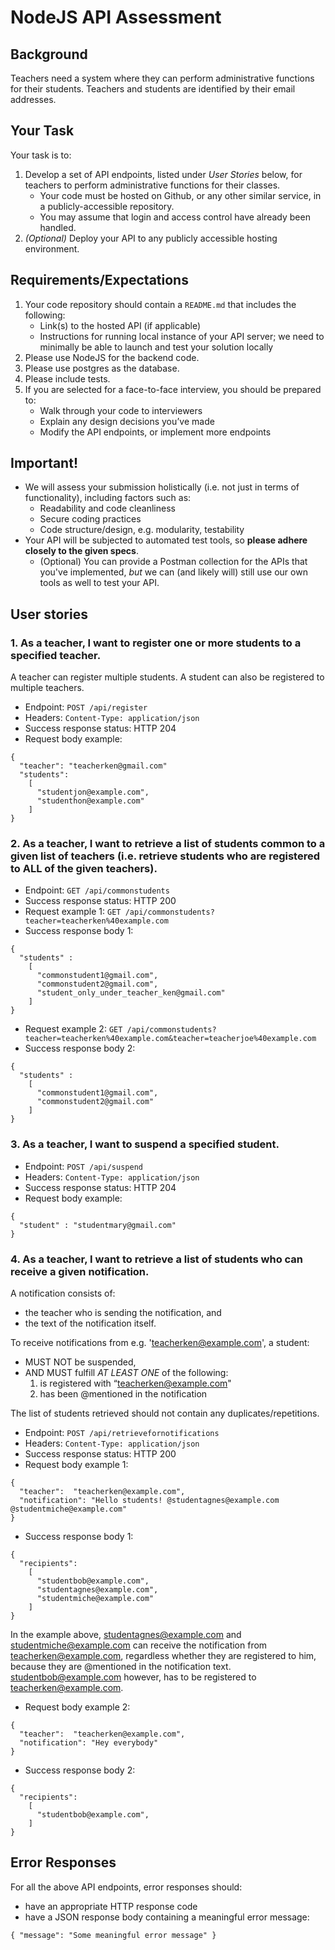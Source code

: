 # NodeJS API Assessment

## Background
Teachers need a system where they can perform administrative functions for their students. Teachers and students are identified by their email addresses.

## Your Task
Your task is to:
1. Develop a set of API endpoints, listed under *User Stories* below, for teachers to perform administrative functions for their classes.
    * Your code must be hosted on Github, or any other similar service, in a publicly-accessible repository.
    * You may assume that login and access control have already been handled.
2. *(Optional)* Deploy your API to any publicly accessible hosting environment.


## Requirements/Expectations
1. Your code repository should contain a `README.md` that includes the following:
    * Link(s) to the hosted API (if applicable)
    * Instructions for running local instance of your API server; we need to minimally be able to launch and test your solution locally
2. Please use NodeJS for the backend code.
3. Please use postgres as the database.
4. Please include tests.
5. If you are selected for a face-to-face interview, you should be prepared to:
    * Walk through your code to interviewers
    * Explain any design decisions you’ve made
    * Modify the API endpoints, or implement more endpoints

## Important!
- We will assess your submission holistically (i.e. not just in terms of functionality), including factors such as:
    * Readability and code cleanliness
    * Secure coding practices
    * Code structure/design, e.g. modularity, testability
- Your API will be subjected to automated test tools, so **please adhere closely to the given specs**.
    * (Optional) You can provide a Postman collection for the APIs that you've implemented, *but* we can (and likely will) still use our own tools as well to test your API.

## User stories
### 1. As a teacher, I want to register one or more students to a specified teacher.
A teacher can register multiple students. A student can also be registered to multiple teachers.

* Endpoint: `POST /api/register`
* Headers: `Content-Type: application/json`
* Success response status: HTTP 204
* Request body example:
```
{
  "teacher": "teacherken@gmail.com"
  "students":
    [
      "studentjon@example.com",
      "studenthon@example.com"
    ]
}
```

### 2. As a teacher, I want to retrieve a list of students common to a given list of teachers (i.e. retrieve students who are registered to ALL of the given teachers).

* Endpoint: `GET /api/commonstudents`
* Success response status: HTTP 200
* Request example 1: `GET /api/commonstudents?teacher=teacherken%40example.com`
* Success response body 1:
```
{
  "students" :
    [
      "commonstudent1@gmail.com",
      "commonstudent2@gmail.com",
      "student_only_under_teacher_ken@gmail.com"
    ]
}
```
* Request example 2: `GET /api/commonstudents?teacher=teacherken%40example.com&teacher=teacherjoe%40example.com`
* Success response body 2:
```
{
  "students" :
    [
      "commonstudent1@gmail.com",
      "commonstudent2@gmail.com"
    ]
}
```

### 3. As a teacher, I want to suspend a specified student.

* Endpoint: `POST /api/suspend`
* Headers: `Content-Type: application/json`
* Success response status: HTTP 204
* Request body example:
```
{
  "student" : "studentmary@gmail.com"
}
```

### 4. As a teacher, I want to retrieve a list of students who can receive a given notification.
A notification consists of:
* the teacher who is sending the notification, and
* the text of the notification itself.

To receive notifications from e.g. 'teacherken@example.com', a student:
* MUST NOT be suspended,
* AND MUST fulfill *AT LEAST ONE* of the following:
    1. is registered with “teacherken@example.com"
    2. has been @mentioned in the notification

The list of students retrieved should not contain any duplicates/repetitions.

* Endpoint: `POST /api/retrievefornotifications`
* Headers: `Content-Type: application/json`
* Success response status: HTTP 200
* Request body example 1:
```
{
  "teacher":  "teacherken@example.com",
  "notification": "Hello students! @studentagnes@example.com @studentmiche@example.com"
}
```
* Success response body 1:
```
{
  "recipients":
    [
      "studentbob@example.com",
      "studentagnes@example.com",
      "studentmiche@example.com"
    ]
}
```
In the example above, studentagnes@example.com and studentmiche@example.com can receive the notification from teacherken@example.com, regardless whether they are registered to him, because they are @mentioned in the notification text. studentbob@example.com however, has to be registered to teacherken@example.com.
* Request body example 2:
```
{
  "teacher":  "teacherken@example.com",
  "notification": "Hey everybody"
}
```
* Success response body 2:
```
{
  "recipients":
    [
      "studentbob@example.com",
    ]
}
```

## Error Responses
For all the above API endpoints, error responses should:
* have an appropriate HTTP response code
* have a JSON response body containing a meaningful error message:
```
{ "message": "Some meaningful error message" }
```
